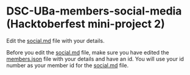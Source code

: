 # DSC-UBa-members-social-media (Hacktoberfest mini-project 2)
Edit the [social.md](https://github.com/Developer-Student-Clubs-UBa/DSC-UBa-members-social-media/blob/master/social.md) file with your details.

Before you edit the [social.md](https://github.com/Developer-Student-Clubs-UBa/DSC-UBa-members-social-media/blob/master/social.md) file, make sure you have edited the [members.json](https://github.com/Developer-Student-Clubs-UBa/DSC-UBa-members/blob/master/members.json) file with your details and have an id. You will use your id number as your member id for the [social.md](https://github.com/Developer-Student-Clubs-UBa/DSC-UBa-members-social-media/blob/master/social.md) file.
